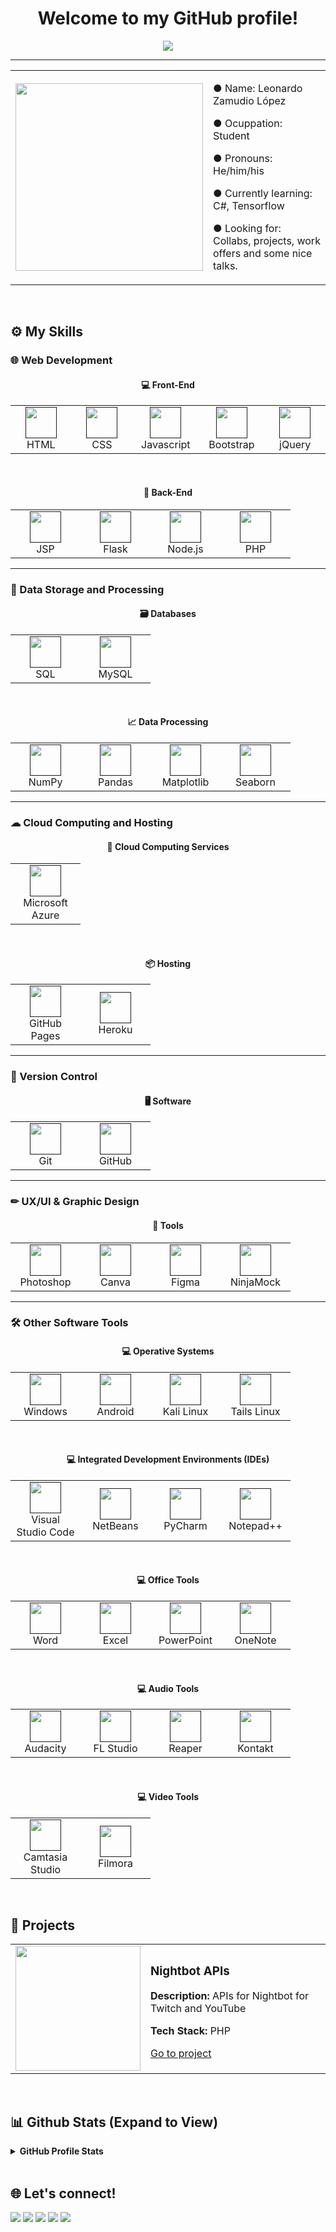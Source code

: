 <!--
README.md for my profile
Leonardo Zamudio
Feel free to use this Markdown file as your README template
-->

<h1 align="center">Welcome to my GitHub profile!</h1>

<p align="center">
  <a href="https://github.com/DenverCoder1/readme-typing-svg"><img src="https://readme-typing-svg.herokuapp.com?color=%230262F7&center=true&vCenter=true&lines=Programming+Student;Full+Stack+Web+Developer;DS+%7C+AI+%7C+ML+Lover;Amateur+Graphic+Designer;Always+learning+something+new"></a>
</p>
<hr/>
<table align="center">
  <tr>
    <td align="center">
      <img src="https://scontent.fmex1-1.fna.fbcdn.net/v/t39.30808-6/246416002_336008178325938_350450232364148551_n.jpg?_nc_cat=104&ccb=1-5&_nc_sid=730e14&_nc_eui2=AeGQFzt32_3Zuj46cxCBM5yuJP8AkZe-Yj8k_wCRl75iP6DafY_O-d8-Zv5Rb9PSQMjltIY70lQ0Iwk1DDNjKjdy&_nc_ohc=JrRl8c8K1l0AX-gGjxJ&_nc_ht=scontent.fmex1-1.fna&oh=69c9fcf6c1beb34e096ad090508fe277&oe=61AC1597" height="300px">
    </td>
    <td>
      <p>● Name: Leonardo Zamudio López</p>
      <p>● Ocuppation: Student</p>
      <p>● Pronouns: He/him/his</p>
      <p>● Currently learning: C#, Tensorflow</p>
      <p>● Looking for: Collabs, projects, work offers and some nice talks.</p>
    </td>
  </tr>
</table>
<br/>

## ⚙ My Skills
### 🌐 Web Development
<h4 align="center">💻 Front-End</h4>
<table align="center" cellspacing="0">
  <tr>
    <td align="center" width="96">
      <a href="">
        <img src="https://s2.qwant.com/thumbr/0x380/7/6/2f92506787980a15aa9ffaec933af04f1398e537844430db3baeed26560b85/html5-logo-2.png?u=https%3A%2F%2Fclipground.com%2Fimages%2Fhtml5-logo-2.png&q=0&b=1&p=0&a=0" height="50px">
      </a>
      <br>HTML
    </td>
    <td align="center" width="96">
      <a href="">
        <img src="https://s2.qwant.com/thumbr/0x380/7/7/b06685b33ef0f38ab2ccb0422e12b36e49a7363cc9f6d6aed54f23552475fc/css3-logo.png?u=http%3A%2F%2Fverekia.com%2F_pages%2Fcss3%2Fintroduction-css3%2Fimg%2Fcss3-logo.png&q=0&b=1&p=0&a=0" height="50px">
      </a>
      <br>CSS
    </td>
    <td align="center" width="96">
      <a href="">
        <img src="https://cdn.freebiesupply.com/logos/thumbs/2x/javascript-logo.png" height="50px">
      </a>
      <br>Javascript
    </td>
    <td align="center" width="96">
      <a href="">
        <img src="https://sdtimes.com/wp-content/uploads/2018/01/bootstrap-stack.png" height="50px">
      </a>
      <br>Bootstrap
    </td>
    <td align="center" width="96">
      <a href="">
        <img src="https://logodix.com/logo/941120.png" height="50px">
      </a>
      <br>jQuery
    </td>
  </tr>
</table>
<br/>

<h4 align="center">💽 Back-End</h4>
<table align="center" cellspacing="0">
  <tr>
    <td align="center" width="96">
      <a href="">
        <img src="https://www.minecraftkrant.nl/media/157/java-logo.png" height="50px">
      </a>
      <br>JSP
    </td>
    <td align="center" width="96">
      <a href="">
        <img src="https://external-content.duckduckgo.com/iu/?u=http%3A%2F%2Fflask-training-courses.uk%2Fimages%2Fflask-logo.png&f=1&nofb=1" height="50px">
      </a>
      <br>Flask
    </td>
    <td align="center" width="96">
      <a href="">
        <img src="https://external-content.duckduckgo.com/iu/?u=https%3A%2F%2Fcdn.freebiesupply.com%2Flogos%2Flarge%2F2x%2Fnodejs-icon-logo-png-transparent.png&f=1&nofb=1" height="50px">
      </a>
      <br>Node.js
    </td>
    <td align="center" width="96">
      <a href="">
        <img src="https://external-content.duckduckgo.com/iu/?u=https%3A%2F%2Flogos-download.com%2Fwp-content%2Fuploads%2F2016%2F09%2FPHP_logo.png&f=1&nofb=1" height="50px">
      </a>
      <br>PHP
    </td>
  </tr>
</table>
<hr>

### 💾 Data Storage and Processing
<h4 align="center">🗃 Databases</h4>
<table align="center" cellspacing="0">
  <tr>
    <td align="center" width="96">
      <a href="">
        <img src="https://external-content.duckduckgo.com/iu/?u=https%3A%2F%2Fcdn.analyticsvidhya.com%2Fwp-content%2Fuploads%2F2020%2F06%2Fsql-logo.png&f=1&nofb=1" height="50px">
      </a>
      <br>SQL
    </td>
    <td align="center" width="96">
      <a href="">
        <img src="https://external-content.duckduckgo.com/iu/?u=https%3A%2F%2Fwww.elearningworld.org%2Fwp-content%2Fuploads%2F2019%2F04%2FMySQL.svg.png&f=1&nofb=1" height="50px">
      </a>
      <br>MySQL
    </td>
  </tr>
</table>
<br>
<h4 align="center">📈 Data Processing</h4>
<table align="center" cellspacing="0">
  <tr>
    <td align="center" width="96">
      <a href="">
        <img src="https://external-content.duckduckgo.com/iu/?u=https%3A%2F%2Fasset.jarombek.com%2Flogos%2Fnumpy.png&f=1&nofb=1" height="50px">
      </a>
      <br>NumPy
    </td>
    <td align="center" width="96">
      <a href="">
        <img src="https://external-content.duckduckgo.com/iu/?u=https%3A%2F%2Ftse3.mm.bing.net%2Fth%3Fid%3DOIP.6leLGeaY3wb2S2zYaKuRYAAAAA%26pid%3DApi&f=1" height="50px">
      </a>
      <br>Pandas
    </td>
    <td align="center" width="96">
      <a href="">
        <img src="https://external-content.duckduckgo.com/iu/?u=https%3A%2F%2Fupload.wikimedia.org%2Fwikipedia%2Fcommons%2Fthumb%2F0%2F01%2FCreated_with_Matplotlib-logo.svg%2F1200px-Created_with_Matplotlib-logo.svg.png&f=1&nofb=1" height="50px">
      </a>
      <br>Matplotlib
    </td>
    <td align="center" width="96">
      <a href="">
        <img src="https://external-content.duckduckgo.com/iu/?u=https%3A%2F%2Fimg1.daumcdn.net%2Fthumb%2FR800x0%2F%3Fscode%3Dmtistory2%26fname%3Dhttps%3A%252F%252Fblog.kakaocdn.net%252Fdn%252F4UIIH%252FbtqIH4tfonl%252FLyCOqYkmqKo1gFrogryni1%252Fimg.png&f=1&nofb=1" height="50px">
      </a>
      <br>Seaborn
    </td>
  </tr>
</table>
<hr>

### ☁ Cloud Computing and Hosting
<h4 align="center">📡 Cloud Computing Services</h4>
<table align="center" cellspacing="0">
  <tr>
    <td align="center" width="96">
      <a href="">
        <img src="https://external-content.duckduckgo.com/iu/?u=https%3A%2F%2Fclipground.com%2Fimages%2Fmicrosoft-azure-clipart-logo-4.png&f=1&nofb=1" height="50px">
      </a>
      <br>Microsoft Azure
    </td>
  </tr>
</table>
<br>
<h4 align="center">📦 Hosting</h4>
<table align="center" cellspacing="0">
  <tr>
    <td align="center" width="96">
      <a href="">
        <img src="https://external-content.duckduckgo.com/iu/?u=https%3A%2F%2Fpluspng.com%2Fimg-png%2Fgithub-logo-png-white-github-11-icon-free-white-social-icons-512x512.png&f=1&nofb=1" height="50px">
      </a>
      <br>GitHub Pages
    </td>
    <td align="center" width="96">
      <a href="">
        <img src="https://external-content.duckduckgo.com/iu/?u=https%3A%2F%2Fclipground.com%2Fimages%2Fheroku-logo-3.png&f=1&nofb=1" height="50px">
      </a>
      <br>Heroku
    </td>
  </tr>
</table>
<hr>

### 📅 Version Control
<h4 align="center">🖥 Software</h4>
<table align="center" cellspacing="0">
  <tr>
    <td align="center" width="96">
      <a href="">
        <img src="https://external-content.duckduckgo.com/iu/?u=https%3A%2F%2Fcdn3.iconfinder.com%2Fdata%2Ficons%2Fsocial-media-2169%2F24%2Fsocial_media_social_media_logo_git-512.png&f=1&nofb=1" height="50px">
      </a>
      <br>Git
    </td>
    <td align="center" width="96">
      <a href="">
        <img src="https://external-content.duckduckgo.com/iu/?u=https%3A%2F%2Fpluspng.com%2Fimg-png%2Fgithub-logo-png-white-github-11-icon-free-white-social-icons-512x512.png&f=1&nofb=1" height="50px">
      </a>
      <br>GitHub
    </td>
  </tr>
</table>
<hr>

### ✏ UX/UI & Graphic Design
<h4 align="center">🔧 Tools</h4>
<table align="center" cellspacing="0">
  <tr>
    <td align="center" width="96">
      <a href="">
        <img src="https://external-content.duckduckgo.com/iu/?u=http%3A%2F%2Fih0.redbubble.net%2Fimage.14426596.3862%2Fsticker%2C375x360.u1.png&f=1&nofb=1" height="50px">
      </a>
      <br>Photoshop
    </td>
    <td align="center" width="96">
      <a href="">
        <img src="https://external-content.duckduckgo.com/iu/?u=https%3A%2F%2Fpnggrid.com%2Fwp-content%2Fuploads%2F2021%2F05%2FCanva-Logo-White-1536x1536.png&f=1&nofb=1" height="50px">
      </a>
      <br>Canva
    </td>
    <td align="center" width="96">
      <a href="">
        <img src="https://external-content.duckduckgo.com/iu/?u=https%3A%2F%2Fpolicyviz.com%2Fwp-content%2Fuploads%2F2020%2F05%2F2000px-Figma-logo.svg-1024x1536.png&f=1&nofb=1" height="50px">
      </a>
      <br>Figma
    </td>
    <td align="center" width="96">
      <a href="">
        <img src="https://external-content.duckduckgo.com/iu/?u=https%3A%2F%2Fimages.saasworthy.com%2Fninjamock_331_logo_1578982524_6imny.png&f=1&nofb=1" height="50px">
      </a>
      <br>NinjaMock
    </td>
  </tr>
</table>
<hr>

### 🛠 Other Software Tools
<h4 align="center">💻 Operative Systems</h4>
<table align="center" cellspacing="0">
  <tr>
    <td align="center" width="96">
      <a href="">
        <img src="https://external-content.duckduckgo.com/iu/?u=https%3A%2F%2Fcdn.freebiesupply.com%2Flogos%2Flarge%2F2x%2Fmicrosoft-windows-22-logo-png-transparent.png&f=1&nofb=1" height="50px">
      </a>
      <br>Windows
    </td>
    <td align="center" width="96">
      <a href="">
        <img src="https://external-content.duckduckgo.com/iu/?u=https%3A%2F%2Faltyra.com%2Fwp-content%2Fuploads%2F2018%2F11%2Fandroid-logo-png-transparent-914x1024.png&f=1&nofb=1" height="50px">
      </a>
      <br>Android
    </td>
    <td align="center" width="96">
      <a href="">
        <img src="https://external-content.duckduckgo.com/iu/?u=https%3A%2F%2Fwww.spech.de%2F2016%2F06%2Fkali-linux-auf-dem-raspberry-pi%2Fkali-logo_huc13d73c2b7e5041d665c1fe887e5779b_3727_1108x0_resize_box_2.png&f=1&nofb=1" height="50px">
      </a>
      <br>Kali Linux
    </td>
    <td align="center" width="96">
      <a href="">
        <img src="https://external-content.duckduckgo.com/iu/?u=http%3A%2F%2Fwww.techspot.com%2Fimages2%2Fdownloads%2Ftopdownload%2F2014%2F09%2FTails.png&f=1&nofb=1" height="50px">
      </a>
      <br>Tails Linux
    </td>
  </tr>
</table>
<br>
<h4 align="center">💻 Integrated Development Environments (IDEs)</h4>
<table align="center" cellspacing="0">
  <tr>
    <td align="center" width="96">
      <a href="">
        <img src="https://external-content.duckduckgo.com/iu/?u=https%3A%2F%2Fuser-images.githubusercontent.com%2F674621%2F71187801-14e60a80-2280-11ea-94c9-e56576f76baf.png&f=1&nofb=1" height="50px">
      </a>
      <br>Visual Studio Code
    </td>
    <td align="center" width="96">
      <a href="">
        <img src="https://external-content.duckduckgo.com/iu/?u=https%3A%2F%2Flogos-download.com%2Fwp-content%2Fuploads%2F2020%2F07%2FNetBeans_Logo.png&f=1&nofb=1" height="50px">
      </a>
      <br>NetBeans
    </td>
    <td align="center" width="96">
      <a href="">
        <img src="https://external-content.duckduckgo.com/iu/?u=https%3A%2F%2Fmiro.medium.com%2Fmax%2F1200%2F1*6Dhu1H4t028lOGbaZuyRCw.png&f=1&nofb=1" height="50px">
      </a>
      <br>PyCharm
    </td>
    <td align="center" width="96">
      <a href="">
        <img src="https://external-content.duckduckgo.com/iu/?u=https%3A%2F%2Fblog.rahamtech.com%2Fwp-content%2Fuploads%2F2018%2F02%2FNotepad_logo.png&f=1&nofb=1" height="50px">
      </a>
      <br>Notepad++
    </td>
  </tr>
</table>
<br>
<h4 align="center">💻 Office Tools</h4>
<table align="center" cellspacing="0">
  <tr>
    <td align="center" width="96">
      <a href="">
        <img src="https://external-content.duckduckgo.com/iu/?u=https%3A%2F%2Flogodownload.org%2Fwp-content%2Fuploads%2F2018%2F10%2Fword-logo-8.png&f=1&nofb=1" height="50px">
      </a>
      <br>Word
    </td>
    <td align="center" width="96">
      <a href="">
        <img src="https://external-content.duckduckgo.com/iu/?u=https%3A%2F%2Flogodownload.org%2Fwp-content%2Fuploads%2F2020%2F04%2Fexcel-logo-2048x1905.png&f=1&nofb=1" height="50px">
      </a>
      <br>Excel
    </td>
    <td align="center" width="96">
      <a href="">
        <img src="https://external-content.duckduckgo.com/iu/?u=https%3A%2F%2Flogodownload.org%2Fwp-content%2Fuploads%2F2020%2F04%2Fmicrosoft-powerpoint-logo.png&f=1&nofb=1" height="50px">
      </a>
      <br>PowerPoint
    </td>
    <td align="center" width="96">
      <a href="">
        <img src="https://external-content.duckduckgo.com/iu/?u=https%3A%2F%2Fwww.hsi.es%2Fwp-content%2Fuploads%2F2020%2F03%2FLogo-OneNote-768x714.png&f=1&nofb=1" height="50px">
      </a>
      <br>OneNote
    </td>
  </tr>
</table>
<br>
<h4 align="center">💻 Audio Tools</h4>
<table align="center" cellspacing="0">
  <tr>
    <td align="center" width="96">
      <a href="">
        <img src="https://external-content.duckduckgo.com/iu/?u=https%3A%2F%2Flogos-download.com%2Fwp-content%2Fuploads%2F2017%2F01%2FAudacity_logo_logotype.png&f=1&nofb=1" height="50px">
      </a>
      <br>Audacity
    </td>
    <td align="center" width="96">
      <a href="">
        <img src="https://external-content.duckduckgo.com/iu/?u=https%3A%2F%2Fwww.trackedmusic.com%2Fwp-content%2Fuploads%2F2017%2F08%2FFLStudio_logo.png&f=1&nofb=1" height="50px">
      </a>
      <br>FL Studio
    </td>
    <td align="center" width="96">
      <a href="">
        <img src="https://external-content.duckduckgo.com/iu/?u=https%3A%2F%2Fdl2.macupdate.com%2Fimages%2Ficons256%2F34655.png%3Fd%3D1522096826&f=1&nofb=1" height="50px">
      </a>
      <br>Reaper
    </td>
    <td align="center" width="96">
      <a href="">
        <img src="https://external-content.duckduckgo.com/iu/?u=http%3A%2F%2Fwrightstuffmusic.com%2Fwp-content%2Fuploads%2F2013%2F12%2Fkontakt-Logo.png&f=1&nofb=1" height="50px">
      </a>
      <br>Kontakt
    </td>
  </tr>
</table>
<br>
<h4 align="center">💻 Video Tools</h4>
<table align="center" cellspacing="0">
  <tr>
    <td align="center" width="96">
      <a href="">
        <img src="https://external-content.duckduckgo.com/iu/?u=http%3A%2F%2Flatestuploads.net%2Fwp-content%2Fuploads%2F2017%2F08%2FCamtasia-Studio-9-Key-Download.png&f=1&nofb=1" height="50px">
      </a>
      <br>Camtasia Studio
    </td>
    <td align="center" width="96">
      <a href="">
        <img src="https://external-content.duckduckgo.com/iu/?u=http%3A%2F%2Fwww.freelogovectors.net%2Fwp-content%2Fuploads%2F2020%2F11%2Ffilmora_logo.png&f=1&nofb=1" height="50px">
      </a>
      <br>Filmora
    </td>
  </tr>
</table>

<br/>

## 📔 Projects
<table>
  <tr>
    <td>
      <img src="https://external-content.duckduckgo.com/iu/?u=https%3A%2F%2Fpbs.twimg.com%2Fmedia%2FDAWhcWaU0AASiuI.png&f=1&nofb=1" height="200px">
    </td>
    <td>
      <h3>Nightbot APIs</h3>
      <p><b>Description: </b>APIs for Nightbot for Twitch and YouTube</p>
      <p><b>Tech Stack: </b>PHP</p>
      <p><a href="https://github.com/leozmd/apis-nightbot" target="_blank">Go to project</a></p>
    </td>
  </tr>
</table>
<br>

## 📊 Github Stats (Expand to View) 

<details>
  <summary><b>GitHub Profile Stats</b></summary>
  <p><img src="https://github-readme-streak-stats.herokuapp.com?user=leozmd&theme=tokyonight&hide_border=false&date_format=M%20j%5B%2C%20Y%5D"></p>
  <p><img src="https://github-readme-stats.vercel.app/api?username=leozmd&theme=tokyonight"></p>
  <p><img src="https://github-readme-stats.vercel.app/api/top-langs/?username=leozmd&theme=tokyonight"></p>
  <b>Note:</b> Top languages is only a metric of the languages my public code consists of and doesn't reflect experience or skill level.
  <p><img src="https://activity-graph.herokuapp.com/graph?username=leozmd&theme=github"></p>
</details>
<br/>

## 🌐 Let's connect!

<a href="https://www.linkedin.com/in/leonardo-zamudio-lopez/"><img src="https://img.icons8.com/ios-filled/50/ffffff/linkedin.png"></a>
<a href="https://dev.to/leo_zamudio"><img src="https://img.icons8.com/windows/50/ffffff/dev.png"></a>
<a href="https://medium.com/@leozamudio"><img src="https://img.icons8.com/ios-glyphs/50/ffffff/medium-logo.png"></a>
<a href="https://www.instagram.com/leo.zmd/"><img src="https://img.icons8.com/material-outlined/50/ffffff/instagram-new--v1.png"></a>
<a href="https://www.facebook.com/leo.zamudio.8/"><img src="https://img.icons8.com/ios-glyphs/50/ffffff/facebook.png"></a>
